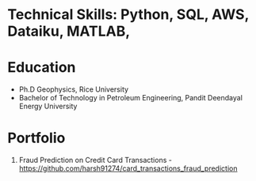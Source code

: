 # Technical Skills: Python, SQL, AWS, Dataiku, MATLAB, 

# Education
- Ph.D Geophysics, Rice University
- Bachelor of Technology in Petroleum Engineering, Pandit Deendayal Energy University

# Portfolio 

1. Fraud Prediction on Credit Card Transactions - https://github.com/harsh91274/card_transactions_fraud_prediction
